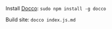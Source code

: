 Install [Docco](http://ashkenas.com/docco/): `sudo npm install -g docco`

Build site: `docco index.js.md`
